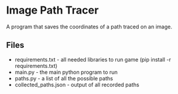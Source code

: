 # Image Path Tracer
A program that saves the coordinates of a path  traced on an image.

## Files
- requirements.txt - all needed libraries to run game (pip install -r requirements.txt)
- main.py - the main python program to run
- paths.py - a list of all the possible paths
- collected_paths.json - output of all recorded paths